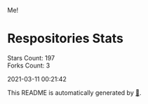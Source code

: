 Me!

# Respositories Stats
Stars Count: 197  
Forks Count: 3

2021-03-11 00:21:42  

This README is automatically generated by [🐰](https://github.com/rnitta/rnitta).
